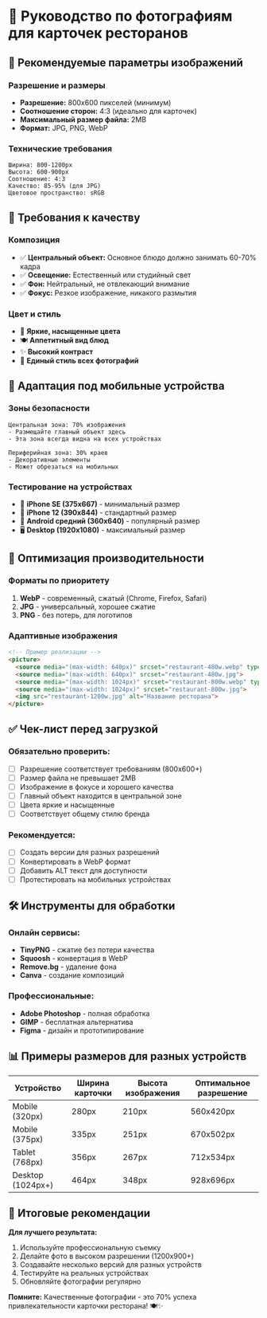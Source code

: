 # 📸 Руководство по фотографиям для карточек ресторанов

## 🎯 Рекомендуемые параметры изображений

### Разрешение и размеры
- **Разрешение:** 800x600 пикселей (минимум)
- **Соотношение сторон:** 4:3 (идеально для карточек)
- **Максимальный размер файла:** 2MB
- **Формат:** JPG, PNG, WebP

### Технические требования
```
Ширина: 800-1200px
Высота: 600-900px  
Соотношение: 4:3
Качество: 85-95% (для JPG)
Цветовое пространство: sRGB
```

## 🎨 Требования к качеству

### Композиция
- ✅ **Центральный объект:** Основное блюдо должно занимать 60-70% кадра
- ✅ **Освещение:** Естественный или студийный свет
- ✅ **Фон:** Нейтральный, не отвлекающий внимание
- ✅ **Фокус:** Резкое изображение, никакого размытия

### Цвет и стиль
- 🌈 **Яркие, насыщенные цвета**
- 🍽️ **Аппетитный вид блюд**
- ✨ **Высокий контраст**
- 🎪 **Единый стиль всех фотографий**

## 📱 Адаптация под мобильные устройства

### Зоны безопасности
```
Центральная зона: 70% изображения
- Размещайте главный объект здесь
- Эта зона всегда видна на всех устройствах

Периферийная зона: 30% краев
- Декоративные элементы
- Может обрезаться на мобильных
```

### Тестирование на устройствах
- 📱 **iPhone SE (375x667)** - минимальный размер
- 📱 **iPhone 12 (390x844)** - стандартный размер  
- 📱 **Android средний (360x640)** - популярный размер
- 🖥️ **Desktop (1920x1080)** - максимальный размер

## 🚀 Оптимизация производительности

### Форматы по приоритету
1. **WebP** - современный, сжатый (Chrome, Firefox, Safari)
2. **JPG** - универсальный, хорошее сжатие
3. **PNG** - без потерь, для логотипов

### Адаптивные изображения
```html
<!-- Пример реализации -->
<picture>
  <source media="(max-width: 640px)" srcset="restaurant-480w.webp" type="image/webp">
  <source media="(max-width: 640px)" srcset="restaurant-480w.jpg">
  <source media="(max-width: 1024px)" srcset="restaurant-800w.webp" type="image/webp">
  <source media="(max-width: 1024px)" srcset="restaurant-800w.jpg">
  <img src="restaurant-1200w.jpg" alt="Название ресторана">
</picture>
```

## ✅ Чек-лист перед загрузкой

### Обязательно проверить:
- [ ] Разрешение соответствует требованиям (800x600+)
- [ ] Размер файла не превышает 2MB
- [ ] Изображение в фокусе и хорошего качества
- [ ] Главный объект находится в центральной зоне
- [ ] Цвета яркие и насыщенные
- [ ] Соответствует общему стилю бренда

### Рекомендуется:
- [ ] Создать версии для разных разрешений
- [ ] Конвертировать в WebP формат
- [ ] Добавить ALT текст для доступности
- [ ] Протестировать на мобильных устройствах

## 🛠️ Инструменты для обработки

### Онлайн сервисы:
- **TinyPNG** - сжатие без потери качества
- **Squoosh** - конвертация в WebP
- **Remove.bg** - удаление фона
- **Canva** - создание композиций

### Профессиональные:
- **Adobe Photoshop** - полная обработка
- **GIMP** - бесплатная альтернатива
- **Figma** - дизайн и прототипирование

## 📊 Примеры размеров для разных устройств

| Устройство | Ширина карточки | Высота изображения | Оптимальное разрешение |
|------------|----------------|-------------------|----------------------|
| Mobile (320px) | 280px | 210px | 560x420px |
| Mobile (375px) | 335px | 251px | 670x502px |
| Tablet (768px) | 356px | 267px | 712x534px |
| Desktop (1024px+) | 464px | 348px | 928x696px |

## 🎯 Итоговые рекомендации

**Для лучшего результата:**
1. Используйте профессиональную съемку
2. Делайте фото в высоком разрешении (1200x900+)
3. Создавайте несколько версий для разных устройств  
4. Тестируйте на реальных устройствах
5. Обновляйте фотографии регулярно

**Помните:** Качественные фотографии - это 70% успеха привлекательности карточки ресторана! 🍽️✨